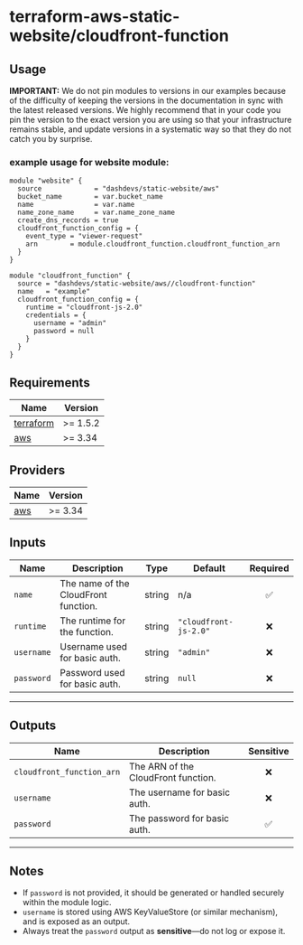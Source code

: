 # terraform-aws-static-website/cloudfront-function


## Usage


**IMPORTANT:** We do not pin modules to versions in our examples because of the
difficulty of keeping the versions in the documentation in sync with the latest released versions.
We highly recommend that in your code you pin the version to the exact version you are
using so that your infrastructure remains stable, and update versions in a
systematic way so that they do not catch you by surprise.

### example usage for website module:
```
module "website" {
  source             = "dashdevs/static-website/aws"
  bucket_name        = var.bucket_name
  name               = var.name
  name_zone_name     = var.name_zone_name
  create_dns_records = true
  cloudfront_function_config = {
    event_type = "viewer-request"
    arn        = module.cloudfront_function.cloudfront_function_arn
  }
}

module "cloudfront_function" {
  source = "dashdevs/static-website/aws//cloudfront-function"
  name   = "example"
  cloudfront_function_config = {
    runtime = "cloudfront-js-2.0"
    credentials = {
      username = "admin"
      password = null
    }
  }
}

```


<!-- markdownlint-restore -->
<!-- markdownlint-disable -->
## Requirements

| Name | Version |
|------|---------|
| <a name="requirement_terraform"></a> [terraform](#requirement\_terraform) | >= 1.5.2 |
| <a name="requirement_aws"></a> [aws](#requirement\_aws) | >= 3.34 |

## Providers

| Name | Version |
|------|---------|
| <a name="provider_aws"></a> [aws](#provider\_aws) | >= 3.34 |


## Inputs

| Name      | Description                           | Type   | Default              | Required |
|-----------|---------------------------------------|--------|----------------------|:--------:|
| `name`    | The name of the CloudFront function.  | string | n/a                  | ✅       |
| `runtime` | The runtime for the function.         | string | `"cloudfront-js-2.0"`| ❌       |
| `username`| Username used for basic auth.         | string | `"admin"`            | ❌       |
| `password`| Password used for basic auth.         | string | `null`               | ❌       |

---

## Outputs

| Name                      | Description                                | Sensitive |
|---------------------------|--------------------------------------------|:---------:|
| `cloudfront_function_arn`| The ARN of the CloudFront function.         | ❌        |
| `username`               | The username for basic auth.               | ❌        |
| `password`               | The password for basic auth.               | ✅        |

---

## Notes

- If `password` is not provided, it should be generated or handled securely within the module logic.
- `username` is stored using AWS KeyValueStore (or similar mechanism), and is exposed as an output.
- Always treat the `password` output as **sensitive**—do not log or expose it.
